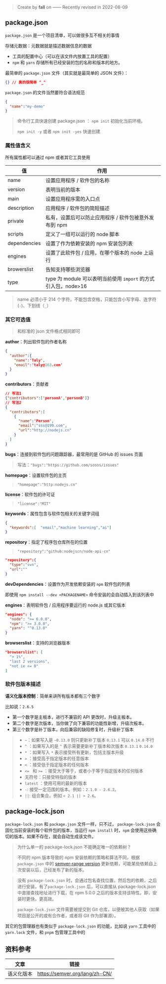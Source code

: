 > Create by **fall** on ——
> Recently revised in 2022-08-09

## package.json

`package.json` 是一个项目清单，可以做很多互不相关的事情

存储元数据：元数据就是描述数据信息的数据

- 工具的配置中心（可以在该文件内放置工具的配置）
- `npm` 和 `yarn` 存储所有已经安装的包的名称和版本的地方。

最简单的 `package.json` 文件（其实就是最简单的 JSON 文件）：

```json
{} // 真的很简单 ^_^
```

`package.json` 的文件当然要符合语法规范

```json
{
  "name":"my-demo"
}
```

> 命令行工具快速创建 package.json ： `npm init` 初始化当前环境。
>
> `npm init -y` 或者 `npm init -yes` 快速创建

### 属性值含义

所有属性都可以通过 npm 或者其它工具使用

| 值           | 作用                                                         |
| ------------ | ------------------------------------------------------------ |
| name         | 设置应用程序 / 软件包的名称                                  |
| version      | 表明当前的版本                                               |
| main         | 设置应用程序需的入口点                                       |
| description  | 应用程序 / 软件包的简短描述                                  |
| private      | 私有，设置后可以防止应用程序 / 软件包被意外发布到 npm        |
| scripts      | 定义了一组可以运行的 node 脚本                               |
| dependencies | 设置了作为依赖安装的 npm 安装包列表                          |
| engines      | 设置了此软件包 / 应用，在哪个版本的 node 上运行              |
| browerslist  | 告知支持哪些浏览器                                           |
| type         | type 为 module 可以表明当前使用 `import` 的方式引入包，node>16 |

> name 必须小于 214 个字符，不能包含空格，只能包含小写字母、连字符(`-`)、下划线（`_`）

### 其它可选值

> 和标准的 json 文件格式相同即可

**author**：列出软件包的作者名称

```json
{
  "author":{
    "name":'Taly',
    "email":'taly@163.com'
  }
}
```

**contributors**：贡献者

```json
// 写法1
{"contributors":['personA','personB']}
// 写法2
{
  "contributors":[
    {
      "name":'Person',
      "email":"sss@199.com",
      "url":"http://nodejs.cn"
    }
  ]
}
```

**bugs**：连接到软件包的问题跟踪器，最常用的是 GitHub 的 issues 页面

> 写法：`"bugs":"https://github.com/sosos/issues"`

**homepage**：设置软件包的主页

> `"homepage":"http:nodejs.cn"`

**license**：软件包的许可证

> `"license":"MIT"`

**keywords**：属性包含与软件包相关的关键字词组

```json
{
  "keywords":[  "email","machine learning","ai"]
}
```

**repository**：指定了程序包仓库所在的位置

> `"repository":"github:nodejscn/node-api-cn"`

```json
"repository":{
  "type":"svn",
  "url":""
}
```

**devDependencies**：设置作为开发依赖安装的 `npm` 软件包的列表

即使用 `npm install --dev <PACKAGENAME>` 命令安装的会自动插入到该列表中

**engines**：表明软件包 / 应用程序要运行的 node.js 或其它版本

```json
"engines": {
  "node": ">= 6.0.0",
  "npm": ">= 3.0.0",
  "yarn": "^0.13.0"
}
```

**browserslist**：支持的浏览器版本

```json
"browserslist": [
  "> 1%",
  "last 2 versions",
  "not ie <= 8"
]
```

### 软件包版本描述

**语义化版本控制**：简单来讲所有版本都有三个数字

比如说：`2.6.5`

- 第一个数字是主板本，进行不兼容的 API 更改时，升级主板本。
- 第二个数字是次版本，当你做了向下兼容的功能性新增，升级次板本。
- 第三个数字是补丁版本，向后兼容的缺陷修复时，升级补丁版本

> - `~`：如果写入是 `~0.13.0` 则只更新补丁版本 `0.13.1` 可以 `0.14.0` 不行
> - `^` ：如果写入的是 `^` 表示需要更新补丁版本和次版本 `0.13.1` `0.14.0`
> - `*` ：如果写入 `*` 表示接受所有更新，包括主版本升级
> - `>` ：接受高于指定版本的任意版本
> - `<` ：接受低于指定版本的任何版本
> - `<= ` 和 `>=` ：接受大于等于，或者小于等于指定版本的任何版本
> - 无符号：只接受特指的版本
> - `latest` ：使用可用的最新的版本
> - `-`: 接受一定范围的版本。例如：`2.1.0 - 2.6.2`。
> - `||`: 组合集合。例如 `< 2.1 || > 2.6`。

## package-lock.json

`package-lock.json` 和 `package.json` 文件一样，只不过， `package-lock.json` 会固化当前安装的每个软件包的版本，当运行 `npm install` 时，`npm` 会使用这些确切的版本。如果不存在，就会自动生成该文件。

> 为什么单一的 package-lock.json 不能确定唯一的依赖树？
>
> 不同的 npm 版本导致的 npm 安装依赖的策略和算法不同，根据 `package.json` 中的 [semver-range version](https://link.juejin.cn?target=https%3A%2F%2Fdocs.npmjs.com%2Fcli%2Fv6%2Fusing-npm%2Fsemver) 更新依赖，可能某些依赖自上次安装以后，己经发布了新的版本。

> 没有 `package-lock.json` 时，会通过包名查找位置，然后包的依赖，之后进行安装，有了`package-lock.json` 后，可以直接从 package-lock.json 中直接查找地址进行下载，在 npm 5.0.0 之后的版本支持该特性。即，安装时更快，更高效。
>
> `package-lock.json` 文件需要被提交到 Git 仓库，以便被其他人获取（如果项目是公开的或有合作者，或者将 Git 作为部署源）。

其它的包管理器也有类似于 `package-lock.json` 的功能，比如说 `yarn` 工具中的 `yarn.lock` 文件，和 `pnpm` 包管理工具中的

## 资料参考

| 文章       | 链接                           |
| ---------- | ------------------------------ |
| 语义化版本 | https://semver.org/lang/zh-CN/ |

